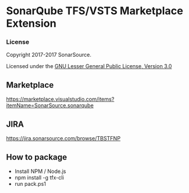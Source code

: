 # SonarQube TFS/VSTS Marketplace Extension

### License

Copyright 2017-2017 SonarSource.

Licensed under the [GNU Lesser General Public License, Version 3.0](http://www.gnu.org/licenses/lgpl.txt)

## Marketplace
https://marketplace.visualstudio.com/items?itemName=SonarSource.sonarqube

## JIRA
https://jira.sonarsource.com/browse/TBSTFNP

## How to package
* Install NPM / Node.js
* npm install -g tfx-cli
* run pack.ps1